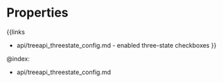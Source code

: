 
Properties
==========

{{links
- api/treeapi_threestate_config.md - enabled three-state checkboxes
}}

@index:
- api/treeapi_threestate_config.md

